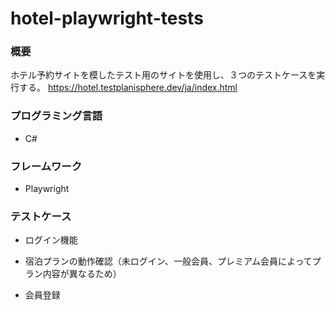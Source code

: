 # hotel-playwright-tests
### 概要
ホテル予約サイトを模したテスト用のサイトを使用し、３つのテストケースを実行する。
https://hotel.testplanisphere.dev/ja/index.html

### プログラミング言語
* C#

### フレームワーク
* Playwright

### テストケース
* ログイン機能

* 宿泊プランの動作確認（未ログイン、一般会員、プレミアム会員によってプラン内容が異なるため）

* 会員登録



